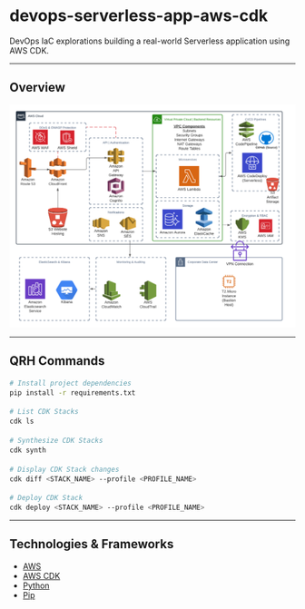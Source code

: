 # devops-serverless-app-aws-cdk

DevOps IaC explorations building a real-world Serverless application using AWS CDK.

---

## Overview

![aws-project-diagram](./README/aws-project-diagram.png)

---

## QRH Commands

```sh
# Install project dependencies
pip install -r requirements.txt

# List CDK Stacks
cdk ls

# Synthesize CDK Stacks
cdk synth

# Display CDK Stack changes
cdk diff <STACK_NAME> --profile <PROFILE_NAME>

# Deploy CDK Stack
cdk deploy <STACK_NAME> --profile <PROFILE_NAME>
```
---

## Technologies & Frameworks

- [AWS](https://aws.amazon.com/)
- [AWS CDK](https://aws.amazon.com/cdk/)
- [Python](https://www.python.org/)
- [Pip](https://pip.pypa.io/en/stable/)
